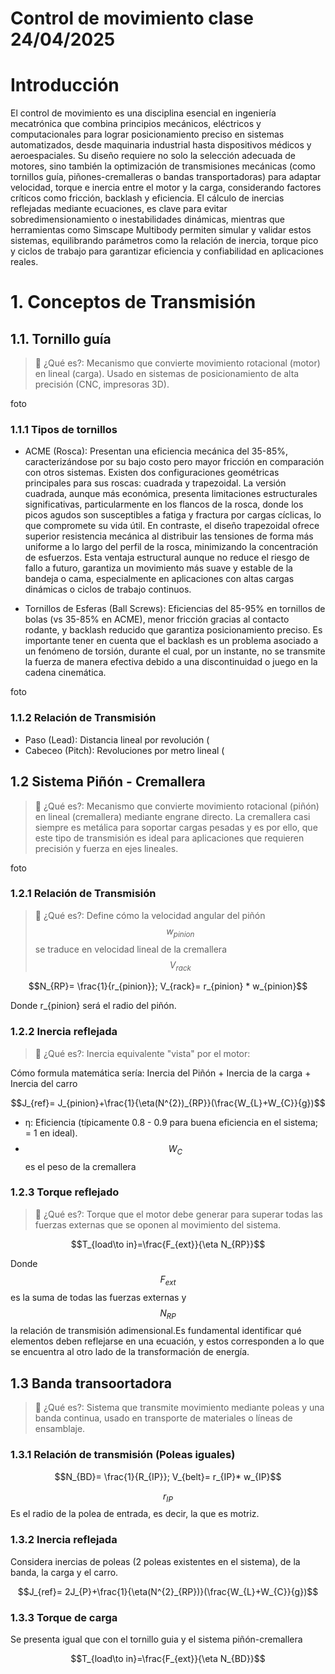 # Control de movimiento clase 24/04/2025
# Introducción 
El control de movimiento es una disciplina esencial en ingeniería mecatrónica que combina principios mecánicos, eléctricos y computacionales para lograr posicionamiento preciso en sistemas automatizados, desde maquinaria industrial hasta dispositivos médicos y aeroespaciales. Su diseño requiere no solo la selección adecuada de motores, sino también la optimización de transmisiones mecánicas (como tornillos guía, piñones-cremalleras o bandas transportadoras) para adaptar velocidad, torque e inercia entre el motor y la carga, considerando factores críticos como fricción, backlash y eficiencia. El cálculo de inercias reflejadas mediante ecuaciones, es clave para evitar sobredimensionamiento o inestabilidades dinámicas, mientras que herramientas como Simscape Multibody permiten simular y validar estos sistemas, equilibrando parámetros como la relación de inercia, torque pico y ciclos de trabajo para garantizar eficiencia y confiabilidad en aplicaciones reales.  

# 1. Conceptos de Transmisión 
## 1.1. Tornillo guía
  >🔑 ¿Qué es?: Mecanismo que convierte movimiento rotacional (motor) en lineal (carga). Usado en sistemas de posicionamiento de alta precisión (CNC, impresoras 3D).

foto

### 1.1.1 Tipos de tornillos
* ACME (Rosca): Presentan una eficiencia mecánica del 35-85%, caracterizándose por su bajo costo pero mayor fricción en comparación con otros sistemas. Existen dos configuraciones geométricas principales para sus roscas: cuadrada y trapezoidal. La versión cuadrada, aunque más económica, presenta limitaciones estructurales significativas, particularmente en los flancos de la rosca, donde los picos agudos son susceptibles a fatiga y fractura por cargas cíclicas, lo que compromete su vida útil. En contraste, el diseño trapezoidal ofrece superior resistencia mecánica al distribuir las tensiones de forma más uniforme a lo largo del perfil de la rosca, minimizando la concentración de esfuerzos. Esta ventaja estructural aunque no reduce el riesgo de fallo a futuro, garantiza un movimiento más suave y estable de la bandeja o cama, especialmente en aplicaciones con altas cargas dinámicas o ciclos de trabajo continuos.
  
* Tornillos de Esferas (Ball Screws): Eficiencias del 85-95% en tornillos de bolas (vs 35-85% en ACME), menor fricción gracias al contacto rodante, y backlash reducido que garantiza posicionamiento preciso. Es importante tener en cuenta que el backlash es un problema asociado a un fenómeno de torsión, durante el cual, por un instante, no se transmite la fuerza de manera efectiva debido a una discontinuidad o juego en la cadena cinemática.

foto

### 1.1.2 Relación de Transmisión 
* Paso (Lead): Distancia lineal por revolución (
* Cabeceo (Pitch): Revoluciones por metro lineal (


## 1.2 Sistema Piñón - Cremallera
>🔑 ¿Qué es?: Mecanismo que convierte movimiento rotacional (piñón) en lineal (cremallera) mediante engrane directo. La cremallera casi siempre es metálica para soportar cargas pesadas y es por ello, que este tipo de transmisión es ideal para aplicaciones que requieren precisión y fuerza en ejes lineales.

foto

### 1.2.1 Relación de Transmisión 
>🔑 ¿Qué es?: Define cómo la velocidad angular del piñón $$w_{pinion}$$ se traduce en velocidad lineal de la cremallera $$V_{rack}$$

$$N_{RP}= \frac{1}{r_{pinion}}; V_{rack}= r_{pinion} * w_{pinion}$$

Donde  r_{pinion} será el radio del piñón. 

### 1.2.2 Inercia reflejada
>🔑 ¿Qué es?: Inercia equivalente "vista" por el motor:

Cómo formula matemática sería: Inercia del Piñón + Inercia de la carga + Inercia del carro 

$$J_{ref}= J_{pinion}+\frac{1}{\eta(N^{2})_{RP}}(\frac{W_{L}+W_{C}}{g})$$

* η: Eficiencia (típicamente 0.8 - 0.9 para buena eficiencia en el sistema; = 1 en ideal).
* $$W_{C}$$ es el peso de la cremallera

### 1.2.3 Torque reflejado
>🔑 ¿Qué es?: Torque que el motor debe generar para superar todas las fuerzas externas que se oponen al movimiento del sistema.

$$T_{load\to in}=\frac{F_{ext}}{\eta N_{RP}}$$

Donde $$F_{ext}$$ es la suma de todas las fuerzas externas y $$N_{RP}$$ la relación de transmisión adimensional.Es fundamental identificar qué elementos deben reflejarse en una ecuación, y estos corresponden a lo que se encuentra al otro lado de la transformación de energía.

## 1.3 Banda transoortadora 
>🔑 ¿Qué es?: Sistema que transmite movimiento mediante poleas y una banda continua, usado en transporte de materiales o líneas de ensamblaje.

### 1.3.1 Relación de transmisión (Poleas iguales) 

$$N_{BD}= \frac{1}{R_{IP}}; V_{belt}= r_{IP}* w_{IP}$$

$$r_{IP}$$ Es el radio de la polea de entrada, es decir, la que es motriz. 

### 1.3.2 Inercia reflejada
Considera inercias de poleas (2 poleas existentes en el sistema), de la banda, la carga y el carro.

$$J_{ref}= 2J_{P}+\frac{1}{\eta(N^{2}_{RP})}(\frac{W_{L}+W_{C}}{g})$$

### 1.3.3 Torque de carga 
Se presenta igual que con el tornillo guia y el sistema piñón-cremallera 

$$T_{load\to in}=\frac{F_{ext}}{\eta N_{BD}}$$
